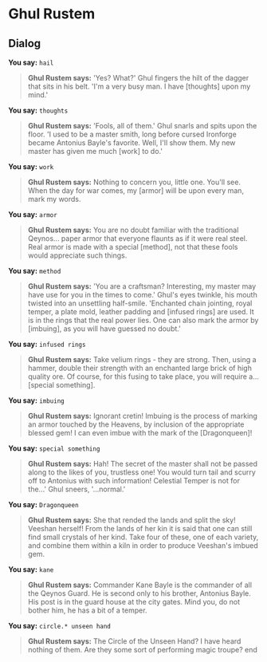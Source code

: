 # Ghul Rustem
## Dialog

**You say:** `hail`



>**Ghul Rustem says:** 'Yes?  What?' Ghul fingers the hilt of the dagger that sits in his belt. 'I'm a very busy man. I have [thoughts] upon my mind.'

**You say:** `thoughts`



>**Ghul Rustem says:** 'Fools, all of them.'  Ghul snarls and spits upon the floor.  'I used to be a master smith, long before cursed Ironforge became Antonius Bayle's favorite.  Well, I'll show them.  My new master has given me much [work] to do.'



**You say:** `work`



>**Ghul Rustem says:** Nothing to concern you, little one. You'll see. When the day for war comes, my [armor] will be upon every man, mark my words.

**You say:** `armor`



>**Ghul Rustem says:** You are no doubt familiar with the traditional Qeynos... paper armor that everyone flaunts as if it were real steel. Real armor is made with a special [method], not that these fools would appreciate such things.

**You say:** `method`



>**Ghul Rustem says:** 'You are a craftsman?  Interesting, my master may have use for you in the times to come.'  Ghul's eyes twinkle, his mouth twisted into an unsettling half-smile. 'Enchanted chain jointing, royal temper, a plate mold, leather padding and [infused rings] are used. It is in the rings that the real power lies. One can also mark the armor by [imbuing], as you will have guessed no doubt.'












**You say:** `infused rings`



>**Ghul Rustem says:** Take velium rings - they are strong. Then, using a hammer, double their strength with an enchanted large brick of high quality ore. Of course, for this fusing to take place, you will require a... [special something].

**You say:** `imbuing`



>**Ghul Rustem says:** Ignorant cretin! Imbuing is the process of marking an armor touched by the Heavens, by inclusion of the appropriate blessed gem! I can even imbue with the mark of the [Dragonqueen]!



**You say:** `special something`



>**Ghul Rustem says:** Hah! The secret of the master shall not be passed along to the likes of you, trustless one! You would turn tail and scurry off to Antonius with such information! Celestial Temper is not for the...' Ghul sneers, '...normal.'

**You say:** `Dragonqueen`



>**Ghul Rustem says:** She that rended the lands and split the sky! Veeshan herself! From the lands of her kin it is said that one can still find small crystals of her kind. Take four of these, one of each variety, and combine them within a kiln in order to produce Veeshan's imbued gem.














**You say:** `kane`



>**Ghul Rustem says:** Commander Kane Bayle is the commander of all the Qeynos Guard.  He is second only to his brother, Antonius Bayle.  His post is in the guard house at the city gates.  Mind you, do not bother him, he has a bit of a temper.

**You say:** `circle.* unseen hand`



>**Ghul Rustem says:** The Circle of the Unseen Hand?  I have heard nothing of them.  Are they some sort of performing magic troupe?
end